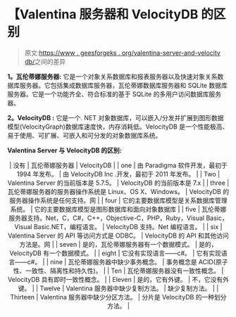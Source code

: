 # 【Valentina 服务器和 VelocityDB 的区别

> 原文:[https://www . geesforgeks . org/valentina-server-and-velocity db/](https://www.geeksforgeeks.org/difference-between-valentina-server-and-velocitydb/)之间的差异

**1。瓦伦蒂娜服务器:**
它是一个对象关系数据库和报表服务器以及快速对象关系数据库服务器。它包括集成数据库服务器，瓦伦蒂娜数据库服务器和 SQLite 数据库服务器。它是一个功能齐全、符合标准的基于 SQLite 的多用户访问数据库服务器。

**2。VelocityDB :**
它是一个. NET 对象数据库，可以嵌入/分发并扩展到图形数据模型(VelocityGraph)数据库速度快，内存消耗低。VelocityDB 是一个性能极高、易于使用、可扩展、可嵌入和可分发的对象数据库系统。

**Valentina Server 与 VelocityDB 的区别:**

<center>

| 没有 | 瓦伦蒂娜服务器 | VelocityDB |
| one | 由 Paradigma 软件开发，最初于 1994 年发布。 | 由 VelocityDB Inc .开发，最初于 2011 年发布。 |
| Two | Valentina Server 的当前版本是 5.7.5。 | VelocityDB 的当前版本是 7.x |
| three | 瓦伦蒂娜服务器的服务器操作系统是 Linux、OS X、Windows。 | VelocityDB 的服务器操作系统是任何支持。网 |
| four | 它的主要数据库模型是关系数据库管理系统。 | 它的主要数据库模型是图形数据库和面向对象数据库 |
| five | 瓦伦蒂娜服务器支持。Net，C，C#，C++，Objective-C，PHP，Ruby，Visual Basic，Visual Basic.NET，编程语言。 | VelocityDB 支持。Net 编程语言。 |
| six | Valentina Server 的 API 等访问方式是 ODBC。 | VelocityDB 的 API 和其他访问方法是。网 |
| seven | 是的，瓦伦蒂娜服务器有一个数据模式。 | 是的，VelocityDB 有一个数据模式。 |
| eight | 它没有实现语言——c#。 | 它有实现语言——c#。 |
| nine | 瓦伦蒂娜服务器中缺少事务概念。 | 事务概念是 ACID(原子性、一致性、隔离性和持久性)。 |
| Ten | 瓦伦蒂娜服务器没有一致性概念。 | VelocityDB 具有即时一致性概念。 |
| Eleven | 是的，它有外键。 | 不，它没有外键。 |
| Twelve | Valentina 服务器中缺少复制方法。 | 缺少复制方法。 |
| Thirteen | Valentina 服务器中缺少分区方法。 | 分片是 VelocityDB 的一种划分方法。 |

</center>